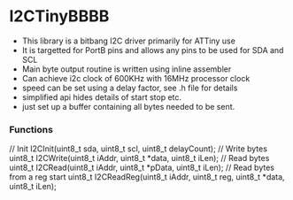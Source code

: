 # I2CTinyBBBB

- This library is a bitbang I2C driver primarily for ATTiny use
- It is targetted for PortB pins and allows any pins to be used for SDA and SCL
- Main byte output routine is written using inline assembler
- Can achieve i2c clock of 600KHz with 16MHz processor clock
- speed can be set using a delay factor, see .h file for details
- simplified api hides details of start stop etc.
- just set up a buffer containing all bytes needed to be sent.

### Functions
// Init
I2CInit(uint8_t sda, uint8_t scl, uint8_t delayCount);
// Write bytes
uint8_t I2CWrite(uint8_t iAddr, uint8_t *data, uint8_t iLen);
// Read bytes
uint8_t I2CRead(uint8_t iAddr, uint8_t *pData, uint8_t iLen);
// Read bytes from a reg start
uint8_t I2CReadReg(uint8_t iAddr, uint8_t reg, uint8_t *data, uint8_t iLen);


